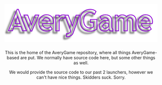 ## <p align="center">![AveryGame | Home](https://github.com/AveryGame/.github/blob/main/profile/AveryGame.png?raw=true)</p>

<p align="center">This is the home of the AveryGame repository, where all things AveryGame-based are put. We normally have source code here, but some other things as well. </p>

<p align="center">We would provide the source code to our past 2 launchers, however we can't have nice things. Skidders suck. Sorry.</p>
